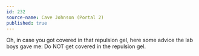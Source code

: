 ```yaml
---
id: 232
source-name: Cave Johnson (Portal 2)
published: true
---
```

 Oh, in case you got covered in that repulsion gel, here some advice the lab boys gave me: Do NOT get covered in the repulsion gel.
